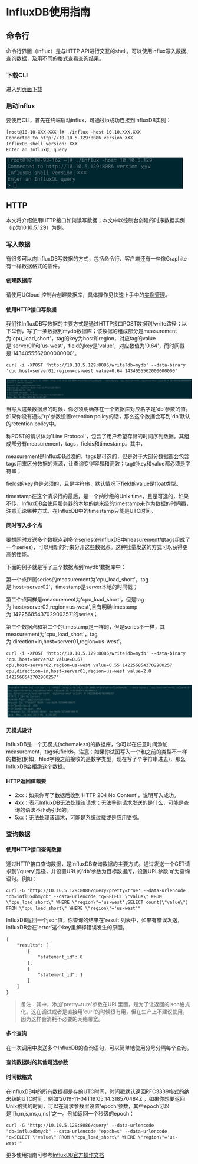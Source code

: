 # InfluxDB使用指南

## 命令行

命令行界面（influx）是与HTTP API进行交互的shell。可以使用influx写入数据、查询数据，及用不同的格式查看查询结果。

### 下载CLI

进入到[页面下载](https://portal.influxdata.com/downloads/)

### 启动influx

要使用CLI，首先在终端启动influx，可通过ip成功连接到InfluxDB实例：
```
[root@10-10-XXX-XXX~]# ./influx -host 10.10.XXX.XXX
Connected to http://10.10.5.129:8086 version XXX
InfluxDB shell version: XXX
Enter an InfluxQL query  
```

![image](/images/influx01.png)

##  HTTP

本文将介绍使用HTTP接口如何读写数据；本文中以控制台创建的时序数据实例（ip为10.10.5.129）为例。

### 写入数据

有很多可以向InfluxDB写数据的方式，包括命令行、客户端还有一些像Graphite有一样数据格式的插件。

#### 创建数据库

请使用UCloud 控制台创建数据库，具体操作见快速上手中的[实例管理](/database/utsdb/quick/instance.md)。

#### 使用HTTP接口写数据

我们往InfluxDB写数据的主要方式是通过HTTP接口POST数据到/write路径；以下举例，写了一条数据到mydb数据库；该数据的组成部分是measurement为'cpu_load_short'，tag的key为host和region，对应tag的value是'server01'和'us-west'，field的key是'value'，对应数值为'0.64'，而时间戳是'1434055562000000000'。

```
curl -i -XPOST 'http://10.10.5.129:8086/write?db=mydb' --data-binary 'cpu,host=server01,region=us-west value=0.64 1434055562000000000'
```

![image](/images/influx02.png)

当写入这条数据点的时候，你必须明确存在一个数据库对应名字是'db'参数的值。如果你没有通过'rp'参数设置retention policy的话，那么这个数据会写到'db'默认的retention policy中。

称POST的请求体为'Line Protocol'，包含了用户希望存储的时间序列数据。其组成部分有measurement，tags，fields和timestamp。其中，

measurement是InfluxDB必须的，tags是可选的，但是对于大部分数据都会包含tags用来区分数据的来源，让查询变得容易和高效；tag的key和value都必须是字符串；

fields的key也是必须的，且是字符串，默认情况下field的value是float类型。

timestamp在这个请求行的最后，是一个纳秒级的Unix time，且是可选的，如果不传，InfluxDB会使用服务器的本地的纳米级的timestamp来作为数据的时间戳，注意无论哪种方式，在InfluxDB中的timestamp只能是UTC时间。

#### 同时写入多个点

要想同时发送多个数据点到多个series(在InfluxDB中measurement加tags组成了一个series)，可以用新的行来分开这些数据点。这种批量发送的方式可以获得更高的性能。

下面的例子就是写了三个数据点到'mydb'数据库中：

第一个点所属series的measurement为'cpu_load_short'，tag是'host=server02'，timestamp是server本地的时间戳；

第二个点同样是measurement为'cpu_load_short'，但是tag为'host=server02,region=us-west',且有明确timestamp为'1422568543702900257'的series；

第三个数据点和第二个的timestamp是一样的，但是series不一样，其measurement为'cpu_load_short'，tag为'direction=in,host=server01,region=us-west'。

```
curl -i -XPOST 'http://10.10.5.129:8086/write?db=mydb' --data-binary 'cpu,host=server02 value=0.67
cpu,host=server02,region=us-west value=0.55 1422568543702900257
cpu,direction=in,host=server01,region=us-west value=2.0 1422568543702900257'
```

![image](/images/influx04.png)

#### 无模式设计

InfluxDB是一个无模式(schemaless)的数据库，你可以在任意时间添加measurement，tags和fields。注意：如果你试图写入一个和之前的类型不一样的数据(例如，filed字段之前接收的是数字类型，现在写了个字符串进去)，那么InfluxDB会拒绝这个数据。

#### HTTP返回值概要

- 2xx：如果你写了数据后收到'HTTP 204 No Content'，说明写入成功。
- 4xx：表示InfluxDB无法处理该请求；无法鉴别请求发送的是什么，可能是查询的语法不正确引起的。
- 5xx：无法处理该请求，可能是系统过载或是应用受损。

### 查询数据

#### 使用HTTP接口查询数据

通过HTTP接口查询数据，是InfluxDB查询数据的主要方式。通过发送一个GET请求到'/query'路径，并设置URL的'db'参数为目标数据库，设置URL参数'q'为查询语句。例如：

```
curl -G 'http://10.10.5.129:8086/query?pretty=true' --data-urlencode "db=influxdbmydb" --data-urlencode "q=SELECT \"value\" FROM \"cpu_load_short\" WHERE \"region\"='us-west';SELECT count(\"value\") FROM \"cpu_load_short\" WHERE \"region\"='us-west'"
```

InfluxDB返回一个json值，你查询的结果在'result'列表中，如果有错误发送，InfluxDB会在'error'这个key里解释错误发生的原因。

```
{
    "results": [
        {
            "statement_id": 0
        },
        {
            "statement_id": 1
        }
    ]
}
```

>备注：其中，添加'pretty=ture'参数在URL里面，是为了让返回的json格式化。这在调试或者是直接用'curl'的时候很有用，但在生产上不建议使用，因为这样会消耗不必要的网络带宽。

#### 多个查询

在一次调用中发送多个InfluxDB的查询语句，可以简单地使用分号分隔每个查询。

#### 查询数据时的其他可选参数

#### 时间戳格式

在InfluxDB中的所有数据都是存的UTC时间，时间戳默认返回RFC3339格式的纳米级的UTC时间，例如'2019-11-04T19:05:14.318570484Z'，如果你想要返回Unix格式的时间，可以在请求参数里设置'epoch'参数，其中epoch可以是'[h,m,s,ms,u,ns]'之一。例如返回一个秒级的epoch：

```
curl -G 'http://10.10.5.129:8086/query' --data-urlencode "db=influxdbmydb" --data-urlencode "epoch=s" --data-urlencode "q=SELECT \"value\" FROM \"cpu_load_short\" WHERE \"region\"='us-west'"
```
更多使用指南可参考[InfluxDB官方操作文档](https://docs.influxdata.com/influxdb/v1.7/)
